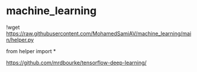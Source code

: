 # machine_learning

!wget https://raw.githubusercontent.com/MohamedSamiAV/machine_learning/main/helper.py

from helper import *




https://github.com/mrdbourke/tensorflow-deep-learning/
